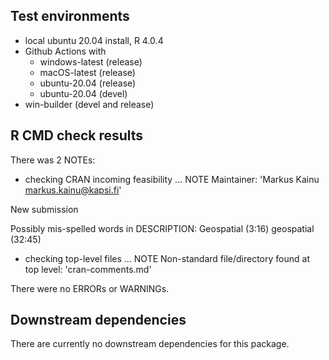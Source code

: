 ## Test environments
* local ubuntu 20.04 install, R 4.0.4
* Github Actions with 
    * windows-latest (release)
    * macOS-latest (release)
    * ubuntu-20.04 (release)
    * ubuntu-20.04 (devel)
* win-builder (devel and release)

## R CMD check results

There was 2 NOTEs:

  * checking CRAN incoming feasibility ... NOTE
  Maintainer: 'Markus Kainu <markus.kainu@kapsi.fi>'

  New submission

  Possibly mis-spelled words in DESCRIPTION:
    Geospatial (3:16)
    geospatial (32:45)
    
  * checking top-level files ... NOTE
  Non-standard file/directory found at top level:
    'cran-comments.md'  

There were no ERRORs or WARNINGs.

## Downstream dependencies

There are currently no downstream dependencies for this package.
